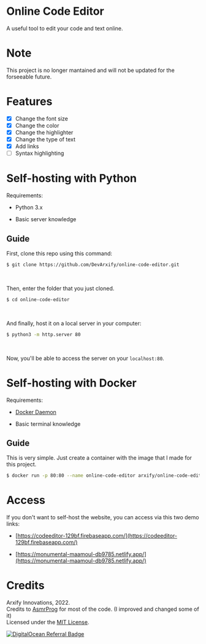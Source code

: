 # Online Code Editor
A useful tool to edit your code and text online.
# Note
This project is no longer mantained and will not be updated for the forseeable future.
# Features
- [x] Change the font size 
- [x] Change the color 
- [x] Change the highlighter 
- [x] Change the type of text
- [x] Add links
- [ ] Syntax highlighting
# Self-hosting with Python
Requirements:<br>

* Python 3.x

* Basic server knowledge 

## Guide

First, clone this repo using this command:<br>
```sh
$ git clone https://github.com/DevArxify/online-code-editor.git
```
<br>

Then, enter the folder that you just cloned.<br>
```sh
$ cd online-code-editor
```
<br>

And finally, host it on a local server in your computer:<br>
```sh
$ python3 -m http.server 80
```
<br>

Now, you'll be able to access the server on your `localhost:80`.

# Self-hosting with Docker
Requirements:

* [Docker Daemon](https://docker.com)

* Basic terminal knowledge

## Guide

This is very simple. Just create a container with the image that I made for this project.<br>
```sh
$ docker run -p 80:80 --name online-code-editor arxify/online-code-editor:latest
```
# Access
If you don't want to self-host the website, you can access via this two demo links:<br>
* [https://codeeditor-129bf.firebaseapp.com/](https://codeeditor-129bf.firebaseapp.com/)

* [https://monumental-maamoul-db9785.netlify.app/](https://monumental-maamoul-db9785.netlify.app/)

# Credits
Arxify Innovations, 2022.<br>
Credits to [AsmrProg](https://www.youtube.com/@AsmrProg) for most of the code. (I improved and changed some of it)<br>
Licensed under the [MIT License](https://github.com/ArxifyByte/online-code-editor/tree/main/LICENSE).<br>

[![DigitalOcean Referral Badge](https://web-platforms.sfo2.digitaloceanspaces.com/WWW/Badge%203.svg)](https://www.digitalocean.com/?refcode=39256295335f&utm_campaign=Referral_Invite&utm_medium=Referral_Program&utm_source=badge)
